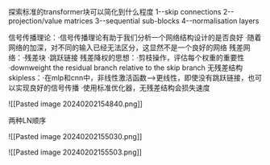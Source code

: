 探索标准的transformer块可以简化到什么程度
1--skip connections
2--projection/value matrices
3--sequential sub-blocks
4--normalisation layers

信号传播理论：·信号传播理论有助于我们分析一个网络结构设计的是否良好
	         ·随着网络的加深，对不同的输入已经无法区分，这显然不是一个良好的网络
残差网络：·残差块
          ·跳跃链接
残差降权的思想：·剪枝操作，评估每个权重的重要性
              ·downweight the residual branch relative to the skip branch
无残差结构skipless：·在mlp和cnn中，非线性激活函数-->更线性，即使没有跳跃链接，也可                                     以实现良好的信号传播
				  ·使用标准优化器，无残差结构会损失速度

![[Pasted image 20240202154840.png]]

两种LN顺序

![[Pasted image 20240202155030.png]]

![[Pasted image 20240202155503.png]]